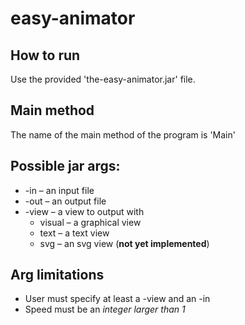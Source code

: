 # easy-animator

## How to run

Use the provided 'the-easy-animator.jar' file.

## Main method

The name of the main method of the program is 'Main'

## Possible jar args:

* -in – an input file
* -out – an output file
* -view – a view to output with
    * visual – a graphical view
    * text – a text view
    * svg – an svg view (**not yet implemented**)

## Arg limitations

* User must specify at least a -view and an -in
* Speed must be an _integer larger than 1_
